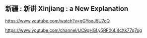 ## 新疆 : 新讲 Xinjiang : a New Explanation

https://www.youtube.com/watch?v=gGYoeJ5U7cQ

https://www.youtube.com/channel/UC9gHGLy5RF06L4cXk77q7og

